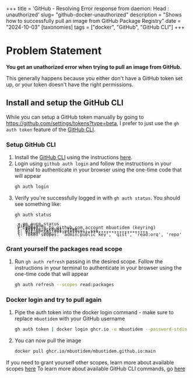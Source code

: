 +++
title = 'GitHub - Resolving Error response from daemon: Head : unauthorized'
slug= "github-docker-unauthorized"
description = "Shows how to successfully pull an image from GitHub Package Registry"
date = "2024-10-03"
[taxonomies] 
tags = ["docker", "GitHub", "GitHub CLI"]
+++

# Problem Statement

**You get an unathorized error when trying to pull an image from GitHub.**

This generally happens because you either don't have a GitHub token set up, or your token doesn't have the right permissions.

## Install and setup the GitHub CLI

While you can setup a GitHub token manually by going to https://github.com/settings/tokens?type=beta, I prefer to just use the `gh auth token` feature of the [GitHub CLI](https://cli.github.com/). 


### Setup GitHub CLI

1. Install the [GitHub CLI](https://cli.github.com/) using the instructions [here](https://cli.github.com/). 
1. Login using `github auth login` and follow the instructions in your terminal to authenticate in your browser using the one-time code that will appear
	```bash
	gh auth login
	```
1. Verify you're successfully logged in with `gh auth status`. You should see something like: 
	```bash
	gh auth status
	```
	<pre><code style="line-height: 20%;">
	➜ gh auth status

	github.com
	
	✓ Logged in to github.com account mbuotidem (keyring)

	\- Active account: true

	\- Git operations protocol: ssh

	\- Token: gho_************************************

	\- Token scopes: 'admin:public_key', 'gist', 'read:org', 'repo'

	</code></pre>


### Grant yourself the packages read scope

1. Run `gh auth refresh` passing in the desired scope. Follow the instructions in your terminal to authenticate in your browser using the one-time code that will appear
	```bash
	gh auth refresh --scopes read:packages
	```

### Docker login and try to pull again

1. Pipe the auth token into the docker login command - make sure to replace `mbuotidem` with your GitHub username
	```bash
	gh auth token | docker login ghcr.io -u mbuotidem --password-stdin
	```
1. You can now pull the image
	```bash
	docker pull ghcr.io/mbuotidem/mbuotidem.github.io:main  
	```


If you need to grant yourself other scopes, learn more about available scopes [here](https://docs.github.com/en/packages/working-with-a-github-packages-registry/working-with-the-container-registry#authenticating-with-a-personal-access-token-classic)
To learn more about available GitHub CLI commands, go [here](https://cli.github.com/manual/gh)